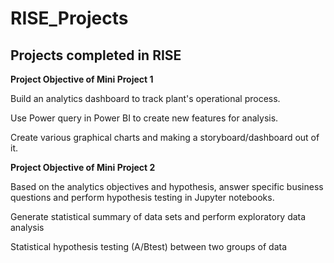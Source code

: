 # RISE_Projects
## Projects completed in RISE


**Project Objective of Mini Project 1**

Build an analytics dashboard to track plant's operational process.

Use Power query in Power BI to create new features for analysis.

Create various graphical charts and making a storyboard/dashboard out of it.


**Project Objective of Mini Project 2**

Based on the analytics objectives and hypothesis, answer specific business questions and perform hypothesis testing in Jupyter notebooks. 

Generate statistical summary of data sets and perform exploratory data analysis

Statistical hypothesis testing (A/Btest) between two groups of data

